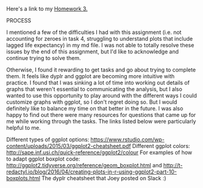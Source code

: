 Here's a link to my [Homework 3.](https://github.com/vmichalowski/STAT545-hw-Michalowski-Victoria/blob/master/hw03/hw3.md)

PROCESS

I mentioned a few of the difficulties I had with this assignment (i.e. not accounting for zeroes in task 4, struggling to understand plots that include lagged life expectancy) in my md file. I was not able to totally resolve these issues by the end of this assignment, but I'd like to acknowledge and continue trying to solve them.

Otherwise, I found it rewarding to get tasks and go about trying to complete them. It feels like dyplr and ggplot are becoming more intuitive with practice. I found that I was sinking a lot of time into working out details of graphs that weren't essential to communicating the analysis, but I also wanted to use this opportunity to play around with the different ways I could customize graphs with ggplot, so I don't regret doing so. But I would definitely like to balance my time on that better in the future.
I was also happy to find out there were many resources for questions that came up for me while working through the tasks. The links listed below were particularly helpful to me.

Different types of ggplot options: https://www.rstudio.com/wp-content/uploads/2015/03/ggplot2-cheatsheet.pdf
Different ggplot colors: http://sape.inf.usi.ch/quick-reference/ggplot2/colour
For examples of how to adapt ggplot boxplot code: http://ggplot2.tidyverse.org/reference/geom_boxplot.html and http://t-redactyl.io/blog/2016/04/creating-plots-in-r-using-ggplot2-part-10-boxplots.html
The dyplr cheatsheet that Joey posted on Slack :)


